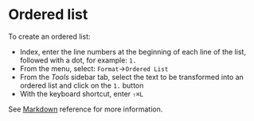 
# Ordered list

To create an ordered list:

- Index, enter the line numbers at the beginning of each line of the list, followed with a dot, for example: `1.`
- From the menu, select: `Format`→`Ordered List`
- From the _Tools_ sidebar tab, select the text to be transformed into an ordered list and click on the `1.` button
- With the keyboard shortcut, enter `⇧⌘L`

See  [Markdown](../markdown#mdLists) reference for more information. 
